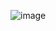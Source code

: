 ![image](https://github.com/devgetsu/Frontend/assets/128721965/bae4ba15-a599-4316-b5de-6edef27c3fe5)
